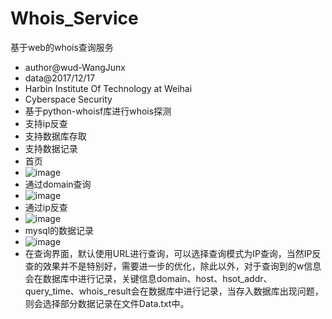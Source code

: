 # Whois_Service
基于web的whois查询服务
* author@wud-WangJunx
* data@2017/12/17
* Harbin Institute Of Technology at Weihai
* Cyberspace Security
* 基于python-whoisf库进行whois探测
* 支持ip反查
* 支持数据库存取
* 支持数据记录
* 首页
* ![image](https://github.com/WangJunx/Whois-Service/blob/master/index.png)
* 通过domain查询
* ![image](https://github.com/WangJunx/Whois-Service/blob/master/show.png)
* 通过ip反查
* ![image](https://github.com/WangJunx/Whois-Service/blob/master/ip_whois.png)
* mysql的数据记录
* ![image](https://github.com/WangJunx/Whois-Service/blob/master/mysql.png)
* 在查询界面，默认使用URL进行查询，可以选择查询模式为IP查询，当然IP反查的效果并不是特别好，需要进一步的优化，除此以外，对于查询到的w信息会在数据库中进行记录，关键信息domain、host、hsot_addr、query_time、whois_result会在数据库中进行记录，当存入数据库出现问题，则会选择部分数据记录在文件Data.txt中。
